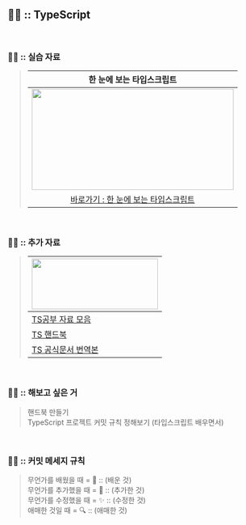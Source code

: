 ## 🐱‍🚀 :: TypeScript

<br/>

### 🐱‍🐉 :: 실습 자료 
>|한 눈에 보는 타입스크립트|
>|:--:|
>|<img src="https://user-images.githubusercontent.com/87300199/194294117-6766eebb-1841-487d-8a19-560cda368021.png" width="400" height="200">|
>|[바로가기 : 한 눈에 보는 타입스크립트](https://edu.goorm.io/lecture/22106/한-눈에-보는-타입스크립트)|

<br/>

### 🐱‍👓 :: 추가 자료
> |<img src="https://user-images.githubusercontent.com/87300199/194298918-80b7398b-6fe6-4b9f-a778-1e000b49680e.png" width="250" height="100">|
> |:--|
> |[TS공부 자료 모음](https://dev-dain.tistory.com/116)|
> |[TS 핸드북](https://joshua1988.github.io/ts/)|
> |[TS 공식문서 번역본](https://typescript-kr.github.io/)|

<br />

### 🐱‍🏍 :: 해보고 싶은 거
> 핸드북 만들기 <br/>
> TypeScript 프로젝트
> 커밋 규칙 정해보기 (타입스크립트 배우면서)


<br />

### 🐱‍👤 :: 커밋 메세지 규칙
> 무언가를 배웠을 때 = 👀 :: (배운 것) <br />
> 무언가를 추가했을 때 = 🎨 :: (추가한 것) <br />
> 무언가를 수정했을 때 = ✨ :: (수정한 것) <br />
> 애매한 것일 때 = 🔍 :: (애매한 것)
